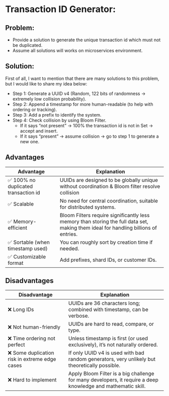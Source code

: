 # Transaction ID Generator:

## Problem:
- Provide a solution to generate the unique transaction id which must not be duplicated.
- Assume all solutions will works on microservices environment.

## Solution:
First of all, I want to mention that there are many solutions to this problem, but I would like to share my idea below:

- Step 1: Generate a UUID v4 (Random, 122 bits of randomness → extremely low collision probability).
- Step 2: Append a timestamp for more human-readable (to help with ordering or tracking).
- Step 3: Add a prefix to identify the system.
- Step 4: Check collision by using Bloom Filter.
    - If it says “not present” → 100% the transaction id is not in Set → accept and insert.
    - If it says “present” → assume collision → go to step 1 to generate a new one.

## Advantages
| Advantage                        | Explanation                                                         |
| -------------------------------- | ------------------------------------------------------------------- |
| ✅ 100% no duplicated transaction id    | UUIDs are designed to be globally unique without coordination & Bloom filter resolve collision     |
| ✅ Scalable                       | No need for central coordination, suitable for distributed systems. |
| ✅ Memory-efficient              | Bloom Filters require significantly less memory than storing the full data set, making them ideal for handling billions of entries.                                  |
| ✅ Sortable (when timestamp used) | You can roughly sort by creation time if needed.                    |
| ✅ Customizable format            | Add prefixes, shard IDs, or customer IDs.                           |

## Disadvantages
| Disadvantage                                  | Explanation                                                                                   |
| --------------------------------------------- | --------------------------------------------------------------------------------------------- |
| ❌ Long IDs                                    | UUIDs are 36 characters long; combined with timestamp, can be verbose.                        |
| ❌ Not human-friendly                          | UUIDs are hard to read, compare, or type.                                                     |
| ❌ Time ordering not perfect                   | Unless timestamp is first (or used exclusively), it’s not naturally ordered.                  |
| ❌ Some duplication risk in extreme edge cases | If only UUID v4 is used with bad random generators, very unlikely but theoretically possible. |
| ❌ Hard to implement | Apply Bloom Filter is a big challenge for many developers, it require a deep knowledge and mathematic skill. |
